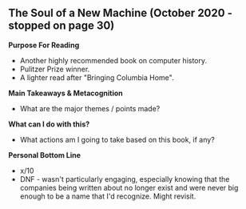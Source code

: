 ## The Soul of a New Machine (October 2020 - stopped on page 30)

**Purpose For Reading**
- Another highly recommended book on computer history.
- Pulitzer Prize winner.
- A lighter read after "Bringing Columbia Home".
 
**Main Takeaways & Metacognition**
- What are the major themes / points made?

**What can I do with this?**
- What actions am I going to take based on this book, if any?

**Personal Bottom Line**
- x/10
- DNF - wasn't particularly engaging, especially knowing that the companies being written about no longer exist and were never big enough to be a name that I'd recognize. Might revisit.
<!--stackedit_data:
eyJoaXN0b3J5IjpbMTIxNjQ2NTEzOSwtMTI4MTExMDkxNF19
-->